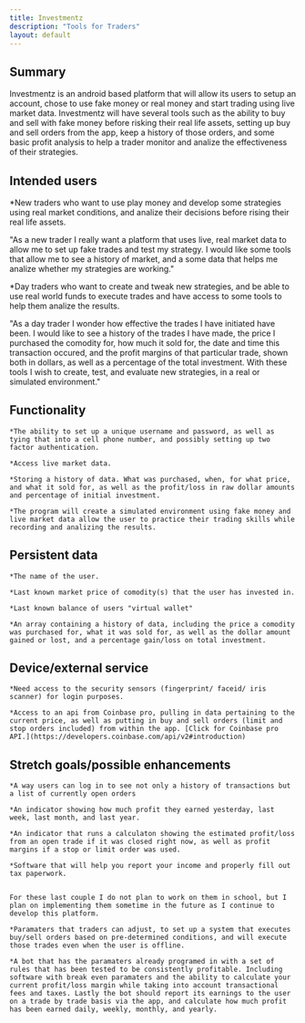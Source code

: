 ```yaml
---
title: Investmentz
description: "Tools for Traders"
layout: default
---
```


## Summary

Investmentz is an android based platform that will allow its users to setup an account, chose to use fake money or real money and start trading using live market data. Investmentz will have several tools such as the ability to buy and sell with fake money before risking their real life assets, setting up buy and sell orders from the app, keep a history of those orders, and some basic profit analysis to help a trader monitor and analize the effectiveness of their strategies. 

## Intended users
		
*New traders who want to use play money and develop some strategies using real market conditions, and analize their decisions before rising their real life assets. 
	
"As a new trader I really want a platform that uses live, real market data to allow me to set up fake trades and test my strategy. I would like some tools that allow me to see a history of market, and a some data that helps me analize whether my strategies are working."
	
*Day traders who want to create and tweak new strategies, and be able to use real world funds to execute trades and have access to some tools to help them analize the results. 
	
"As a day trader I wonder how effective the trades I have initiated have been. I would like to see a history of the trades I have made, the price I purchased the comodity for, how much it sold for, the date and time this transaction occured, and the profit margins of that particular trade, shown both in dollars, as well as a percentage of the total investment. With these tools I wish to create, test, and evaluate new strategies, in a real or simulated environment." 
	
	
## Functionality

	*The ability to set up a unique username and password, as well as tying that into a cell phone number, and possibly setting up two factor authentication. 
	
	*Access live market data.
	
	*Storing a history of data. What was purchased, when, for what price, and what it sold for, as well as the profit/loss in raw dollar amounts and percentage of initial investment. 
	
	*The program will create a simulated environment using fake money and live market data allow the user to practice their trading skills while recording and analizing the results. 

## Persistent data 
	
	*The name of the user.
	
	*Last known market price of comodity(s) that the user has invested in. 
	
	*Last known balance of users "virtual wallet"
	
	*An array containing a history of data, including the price a comodity was purchased for, what it was sold for, as well as the dollar amount gained or lost, and a percentage gain/loss on total investment. 

    
## Device/external service

	*Need access to the security sensors (fingerprint/ faceid/ iris scanner) for login purposes.
	
	*Access to an api from Coinbase pro, pulling in data pertaining to the current price, as well as putting in buy and sell orders (limit and stop orders included) from within the app. [Click for Coinbase pro API.](https://developers.coinbase.com/api/v2#introduction) 
	

## Stretch goals/possible enhancements 
	
	*A way users can log in to see not only a history of transactions but a list of currently open orders
	
	*An indicator showing how much profit they earned yesterday, last week, last month, and last year.
	
	*An indicator that runs a calculaton showing the estimated profit/loss from an open trade if it was closed right now, as well as profit margins if a stop or limit order was used. 
	
	*Software that will help you report your income and properly fill out tax paperwork. 


	For these last couple I do not plan to work on them in school, but I plan on implementing them sometime in the future as I continue to develop this platform. 
	
	*Paramaters that traders can adjust, to set up a system that executes buy/sell orders based on pre-determined conditions, and will execute those trades even when the user is offline. 
	
	*A bot that has the paramaters already programed in with a set of rules that has been tested to be consistently profitable. Including software with break even paramaters and the ability to calculate your current profit/loss margin while taking into account transactional fees and taxes. Lastly the bot should report its earnings to the user on a trade by trade basis via the app, and calculate how much profit has been earned daily, weekly, monthly, and yearly. 